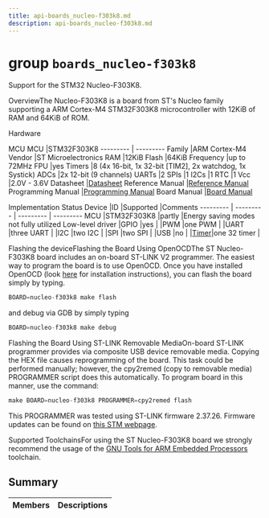 ```yaml
---
title: api-boards_nucleo-f303k8.md
description: api-boards_nucleo-f303k8.md
---
```

# group `boards_nucleo-f303k8` 

Support for the STM32 Nucleo-F303K8.

OverviewThe Nucleo-F303K8 is a board from ST's Nucleo family supporting a ARM Cortex-M4 STM32F303K8 microcontroller with 12KiB of RAM and 64KiB of ROM.

Hardware

MCU
MCU   |STM32F303K8
--------- | ---------
Family   |ARM Cortex-M4
Vendor   |ST Microelectronics
RAM   |12KiB
Flash   |64KiB
Frequency   |up to 72MHz
FPU   |yes
Timers   |8 (4x 16-bit, 1x 32-bit [TIM2], 2x watchdog, 1x Systick)
ADCs   |2x 12-bit (9 channels)
UARTs   |2
SPIs   |1
I2Cs   |1
RTC   |1
Vcc   |2.0V - 3.6V
Datasheet   |[Datasheet](https://www.st.com/resource/en/datasheet/stm32f303k8.pdf)
Reference Manual   |[Reference Manual](https://www.st.com/resource/en/reference_manual/dm00043574.pdf)
Programming Manual   |[Programming Manual](http://www.st.com/web/en/resource/technical/document/programming_manual/DM00046982.pdf)
Board Manual   |[Board Manual](https://www.st.com/resource/en/user_manual/dm00231744.pdf)

Implementation Status
Device   |ID   |Supported   |Comments
--------- | --------- | --------- | ---------
MCU   |STM32F303K8   |partly   |Energy saving modes not fully utilized
Low-level driver   |GPIO   |yes   |
|PWM   |one PWM   |
|UART   |three UART   |
|I2C   |two I2C   |
|SPI   |two SPI   |
|USB   |no   |
|[Timer](./doc/starlight-docs/src/content/docs/apidoc/api-pkg_paho_mqtt.md#structTimer)|one 32 timer   |

Flashing the deviceFlashing the Board Using OpenOCDThe ST Nucleo-F303K8 board includes an on-board ST-LINK V2 programmer. The easiest way to program the board is to use OpenOCD. Once you have installed OpenOCD (look [here](https://github.com/RIOT-OS/RIOT/wiki/OpenOCD) for installation instructions), you can flash the board simply by typing.

```cpp
BOARD=nucleo-f303k8 make flash
```
 and debug via GDB by simply typing 
```cpp
BOARD=nucleo-f303k8 make debug
```

Flashing the Board Using ST-LINK Removable MediaOn-board ST-LINK programmer provides via composite USB device removable media. Copying the HEX file causes reprogramming of the board. This task could be performed manually; however, the cpy2remed (copy to removable media) PROGRAMMER script does this automatically. To program board in this manner, use the command: 
```cpp
make BOARD=nucleo-f303k8 PROGRAMMER=cpy2remed flash
```
This PROGRAMMER was tested using ST-LINK firmware 2.37.26. Firmware updates can be found on [this STM webpage](https://www.st.com/en/development-tools/stsw-link007.html).

Supported ToolchainsFor using the ST Nucleo-F303K8 board we strongly recommend the usage of the [GNU Tools for ARM Embedded Processors](https://launchpad.net/gcc-arm-embedded) toolchain.

## Summary

 Members                        | Descriptions                                
--------------------------------|---------------------------------------------

